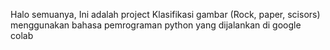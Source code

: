 Halo semuanya,
Ini adalah project Klasifikasi gambar (Rock, paper, scisors) menggunakan bahasa pemrograman python yang dijalankan di google colab
